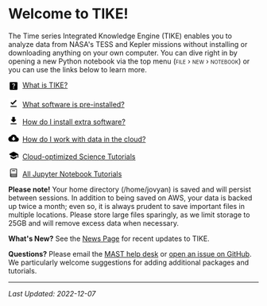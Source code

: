 # Welcome to TIKE!

The Time series Integrated Knowledge Engine (TIKE) enables you to analyze data from NASA's TESS and Kepler missions without installing or downloading anything on your own computer.
You can dive right in by opening a new Python notebook via the top menu (<span style="font-variant:small-caps;">file › new › notebook</span>)
or you can use the links below to learn more.

<img src="../images/icons/help_center_black_24dp.svg" style="vertical-align: middle; width:1.5em; margin-right:0.25em;"/> [What is TIKE?](../markdown/what-is-tike.md)

<img src="../images/icons/download_done_black_24dp.svg" style="vertical-align: bottom; width:1.5em; margin-right:0.25em;"/> [What software is pre-installed?](../markdown/software-installed.md)

<img src="../images/icons/get_app_black_24dp.svg" style="vertical-align: bottom; width:1.5em; margin-right:0.25em;"/> [How do I install extra software?](../markdown/extra-software.md)

<img src="../images/icons/cloud_download_black_24dp.svg" style="vertical-align: bottom; width:1.5em; margin-right:0.25em;"/> [How do I work with data in the cloud?](../content/notebooks/data-access/data-access.ipynb)

<img src="../images/icons/school_black_24dp.svg" style="vertical-align: bottom; width:1.5em; margin-right:0.25em;"/> [Cloud-optimized Science Tutorials](../markdown/cloud-optimized.md)

<img src="../images/icons/book-stack.svg" style="vertical-align: bottom; width:1.5em; margin-right:0.25em;"/> [All Jupyter Notebook Tutorials](../markdown/cloud-optimized.md)


**Please note!** Your home directory (/home/jovyan) is saved and will persist between sessions. In addition to being saved on AWS, your data is backed up twice a month; even so, it is always prudent to save important files in multiple locations. Please store large files sparingly, as we limit storage to 25GB and will remove excess data when necessary. 

**What's New?** See the [News Page](../markdown/news.md) for recent updates to TIKE.

**Questions?** Please email the [MAST help desk](mailto:archive@stsci.edu) or [open an issue on GitHub](https://github.com/spacetelescope/tike_content). We particularly welcome suggestions for adding additional packages and tutorials.

---
*Last Updated: 2022-12-07*
